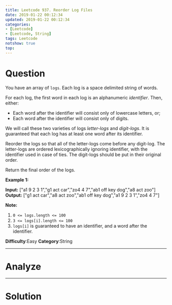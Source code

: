 ```yaml
---
title: Leetcode 937. Reorder Log Files
date: 2019-01-22 00:12:34
updated: 2019-01-22 00:12:34
categories: 
- [Leetcode]
- [Leetcode, String]
tags: Leetcode
notshow: true
top:
---
```


# Question

You have an array of  `logs`. Each log is a space delimited string of words.

For each log, the first word in each log is an alphanumeric  _identifier_. Then, either:

- Each word after the identifier will consist only of lowercase letters, or;
- Each word after the identifier will consist only of digits.

We will call these two varieties of logs  _letter-logs_  and  _digit-logs_. It is guaranteed that each log has at least one word after its identifier.

Reorder the logs so that all of the letter-logs come before any digit-log. The letter-logs are ordered lexicographically ignoring identifier, with the identifier used in case of ties. The digit-logs should be put in their original order.

Return the final order of the logs.

**Example 1:**

**Input:** ["a1 9 2 3 1","g1 act car","zo4 4 7","ab1 off key dog","a8 act zoo"]
**Output:** ["g1 act car","a8 act zoo","ab1 off key dog","a1 9 2 3 1","zo4 4 7"]

**Note:**

1. `0 <= logs.length <= 100`
2. `3 <= logs[i].length <= 100`
3. `logs[i]`  is guaranteed to have an identifier, and a word after the identifier.

**Difficulty**:Easy
**Category**:String

<!-- more -->

------------

# Analyze

------------

# Solution

```cpp

```


